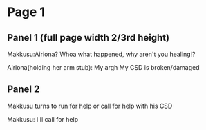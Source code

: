 # Page 1
## Panel 1  (full page width 2/3rd height)
Makkusu:Airiona? Whoa what happened, why aren't you healing!?
		
Airiona(holding her arm stub): My argh My CSD is broken/damaged

## Panel 2
Makkusu turns to run for help or call for help with his CSD

Makkusu: I'll call for help